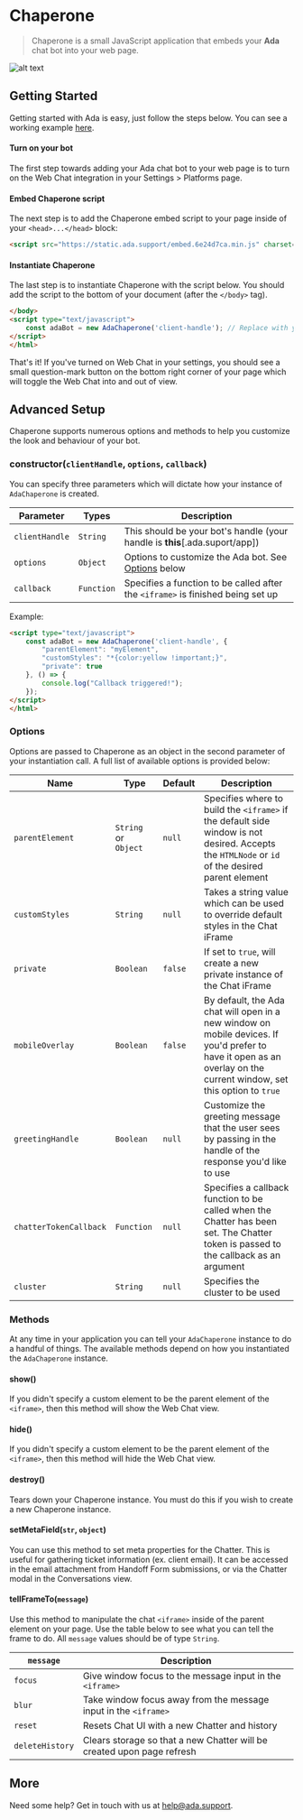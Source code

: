 # Chaperone
> Chaperone is a small JavaScript application that embeds your **Ada** chat bot into your web page.

![alt text](https://static.ada.support/images/96927f1a-00b3-41c2-b7d5-3f947c22a18b.gif "Ada Animated Gif")

## Getting Started
Getting started with Ada is easy, just follow the steps below. You can see a working example [here](https://jsfiddle.net/c8m8u2y4/70/).

#### Turn on your bot
The first step towards adding your Ada chat bot to your web page is to turn on the Web Chat integration in your Settings > Platforms page. 

#### Embed Chaperone script
The next step is to add the Chaperone embed script to your page inside of your `<head>...</head>` block:

```html
<script src="https://static.ada.support/embed.6e24d7ca.min.js" charset="utf-8"></script>
```

#### Instantiate Chaperone
The last step is to instantiate Chaperone with the script below. You should add the script to the bottom of your document (after the `</body>` tag).

```html
</body>
<script type="text/javascript">
    const adaBot = new AdaChaperone('client-handle'); // Replace with you bot handle
</script>
</html>
```

That's it! If you've turned on Web Chat in your settings, you should see a small question-mark button on the bottom right corner of your page which will toggle the Web Chat into and out of view.

## Advanced Setup
Chaperone supports numerous options and methods to help you customize the look and behaviour of your bot. 

### constructor(`clientHandle`, `options`, `callback`)
You can specify three parameters which will dictate how your instance of `AdaChaperone` is created. 

Parameter | Types | Description
--- | --- | ---
`clientHandle` | `String` | This should be your bot's handle (your handle is **this**[.ada.suport/app])
`options` | `Object` | Options to customize the Ada bot. See [Options](#options) below
`callback` | `Function` | Specifies a function to be called after the `<iframe>` is finished being set up

Example:
```html
<script type="text/javascript">
    const adaBot = new AdaChaperone('client-handle', {
        "parentElement": "myElement",
        "customStyles": "*{color:yellow !important;}",
        "private": true
    }, () => {
        console.log("Callback triggered!");
    });
</script>
</html>
```

### Options
Options are passed to Chaperone as an object in the second parameter of your instantiation call. A full list of available options is provided below:

Name  | Type | Default | Description
--- | --- | --- | ---
`parentElement` | `String` or `Object` | `null` | Specifies where to build the `<iframe>` if the default side window is not desired. Accepts the `HTMLNode` or `id` of the desired parent element
`customStyles` | `String` | `null` | Takes a string value which can be used to override default styles in the Chat iFrame
`private` | `Boolean` | `false` | If set to `true`, will create a new private instance of the Chat iFrame
`mobileOverlay` | `Boolean` | `false` | By default, the Ada chat will open in a new window on mobile devices. If you'd prefer to have it open as an overlay on the current window, set this option to `true`
`greetingHandle` | `Boolean` | `null` | Customize the greeting message that the user sees by passing in the handle of the response you'd like to use
`chatterTokenCallback` | `Function` | `null` | Specifies a callback function to be called when the Chatter has been set. The Chatter token is passed to the callback as an argument
`cluster` | `String` | `null` | Specifies the cluster to be used


### Methods
At any time in your application you can tell your `AdaChaperone` instance to do a handful of things. The available methods depend on how you instantiated the `AdaChaperone` instance.

#### show()
If you didn't specify a custom element to be the parent element of the `<iframe>`, then this method will show the Web Chat view.

#### hide()
If you didn't specify a custom element to be the parent element of the `<iframe>`, then this method will hide the Web Chat view.

#### destroy()
Tears down your Chaperone instance. You must do this if you wish to create a new Chaperone instance.

#### setMetaField(`str`, `object`)
You can use this method to set meta properties for the Chatter. This is useful for gathering ticket information (ex. client email). It can be accessed in the email attachment from Handoff Form submissions, or via the Chatter modal in the Conversations view.

#### tellFrameTo(`message`)
Use this method to manipulate the chat `<iframe>` inside of the parent element on your page. Use the table below to see what you can tell the frame to do. All `message` values should be of type `String`.

`message` | Description
--- | ---
`focus` | Give window focus to the message input in the `<iframe>`
`blur` | Take window focus away from the message input in the `<iframe>`
`reset` | Resets Chat UI with a new Chatter and history
`deleteHistory` | Clears storage so that a new Chatter will be created upon page refresh


## More
Need some help? Get in touch with us at [help@ada.support](mailto:help@ada.support).